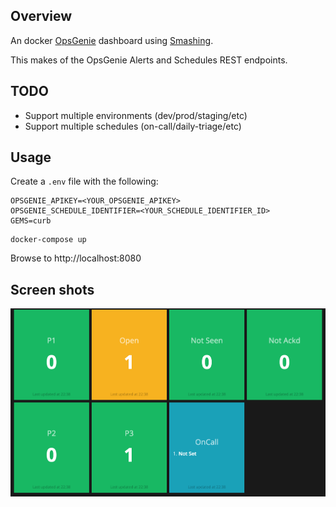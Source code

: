 ## Overview

An docker [OpsGenie](https://opsgenie.com) dashboard using [Smashing](https://smashing.github.io/).

This makes of the OpsGenie Alerts and Schedules REST endpoints.

## TODO

- Support multiple environments (dev/prod/staging/etc)
- Support multiple schedules (on-call/daily-triage/etc)

## Usage

Create a `.env` file with the following:

```
OPSGENIE_APIKEY=<YOUR_OPSGENIE_APIKEY>
OPSGENIE_SCHEDULE_IDENTIFIER=<YOUR_SCHEDULE_IDENTIFIER_ID>
GEMS=curb
```

```
docker-compose up
```

Browse to http://localhost:8080

## Screen shots

![Index Page](docs/opsgenie.png)

